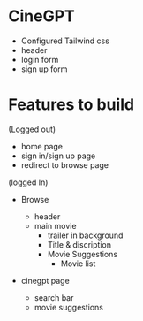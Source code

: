 # CineGPT

- Configured Tailwind css
- header
- login form
- sign up form



# Features to build
(Logged out)
- home page
- sign in/sign up page
- redirect to browse page

(logged In)
- Browse
    - header
    - main movie 
        - trailer in background
        - Title & discription
        - Movie Suggestions
            - Movie list 


- cinegpt page
    - search bar
    - movie suggestions
        